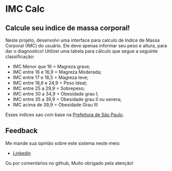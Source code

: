 # IMC Calc
## Calcule seu indice de massa corporal!

Neste projeto, desenvolvi uma interface para calculo de Indice de Massa Corporal (IMC) do usuário. Ele deve apenas informar seu peso e altura, para dar o diagnostico!
Utilizei uma tabela para cálculo que segue a seguinte classificação:
- IMC Menor que 16 = Magreza grave;
- IMC entre 16 e 16,9 = Magreza Moderada;
- IMC entre 17 e 18,5 = Magreza leve;
- IMC entre 18,6 e 24,9 = Peso Ideal;
- IMC entre 25 a 29,9 = Sobrepeso;
- IMC entre 30 a 34,9 = Obesidade grau I;
- IMC entre 35 a 39,9 = Obesidade grau II ou severa;
- IMC acima de 39,9 = Obesidade Grau III

Esses indices sao com base na [Prefeitura de São Paulo](https://www.prefeitura.sp.gov.br/cidade/secretarias/saude/noticias/?p=332991).

## Feedback

Me mande sua opinião sobre este sistema neste meio:

- [Linkedin](https://www.linkedin.com/in/gustavodasilvapires/)

Ou por comentários no github, Muito obrigado pela atenção!
